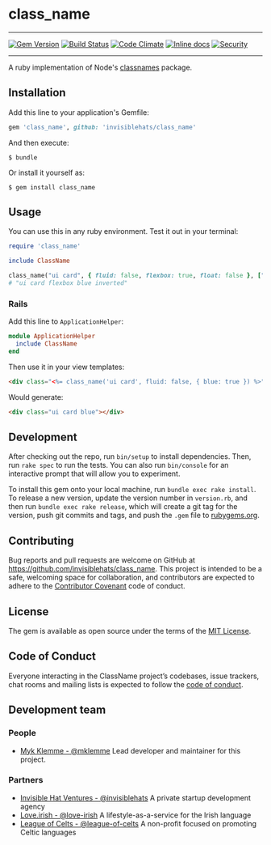 # class_name 

---

[![Gem Version](https://badge.fury.io/rb/class_name.svg)](https://badge.fury.io/rb/class_name)
[![Build Status](https://travis-ci.com/invisiblehats/class_name.svg?branch=master)](https://travis-ci.com/invisiblehats/class_name)
[![Code Climate](https://codeclimate.com/github/invisiblehats/class_name.svg)](https://codeclimate.com/github/invisiblehats/class_name)
[![Inline docs](http://inch-ci.org/github/invisiblehats/class_name.svg)](http://inch-ci.org/github/invisiblehats/class_name)
[![Security](https://hakiri.io/github/invisiblehats/class_name/master.svg)](https://hakiri.io/github/invisiblehats/class_name/master)

---

A ruby implementation of Node's [classnames](https://www.npmjs.com/package/classnames) package.

## Installation

Add this line to your application's Gemfile:

```ruby
gem 'class_name', github: 'invisiblehats/class_name'
```

And then execute:

    $ bundle

Or install it yourself as:

    $ gem install class_name

## Usage

You can use this in any ruby environment. Test it out in your terminal:

```ruby
require 'class_name'

include ClassName

class_name("ui card", { fluid: false, flexbox: true, float: false }, ["blue", "inverted"])
# "ui card flexbox blue inverted"
```

### Rails

Add this line to `ApplicationHelper`:
```ruby
module ApplicationHelper
  include ClassName
end
```

Then use it in your view templates:
```html
<div class="<%= class_name('ui card', fluid: false, { blue: true }) %>"></div>
```

Would generate:
```html
<div class="ui card blue"></div>
```

## Development

After checking out the repo, run `bin/setup` to install dependencies. Then, run `rake spec` to run the tests. You can also run `bin/console` for an interactive prompt that will allow you to experiment.

To install this gem onto your local machine, run `bundle exec rake install`. To release a new version, update the version number in `version.rb`, and then run `bundle exec rake release`, which will create a git tag for the version, push git commits and tags, and push the `.gem` file to [rubygems.org](https://rubygems.org).

## Contributing

Bug reports and pull requests are welcome on GitHub at https://github.com/invisiblehats/class_name. This project is intended to be a safe, welcoming space for collaboration, and contributors are expected to adhere to the [Contributor Covenant](http://contributor-covenant.org) code of conduct.

## License

The gem is available as open source under the terms of the [MIT License](https://opensource.org/licenses/MIT).

## Code of Conduct

Everyone interacting in the ClassName project’s codebases, issue trackers, chat rooms and mailing lists is expected to follow the [code of conduct](https://github.com/[USERNAME]/class_name/blob/master/CODE_OF_CONDUCT.md).

## Development team
### People
- [Myk Klemme - @mklemme](https://github.com/mklemme) Lead developer and maintainer for this project.
### Partners
- [Invisible Hat Ventures - @invisiblehats](https://github.com/invisiblehats) A private startup development agency
- [Love.irish - @love-irish](https://github.com/love-irish) A lifestyle-as-a-service for the Irish language
- [League of Celts - @league-of-celts](https://github.com/league-of-celts) A non-profit focused on promoting Celtic languages
